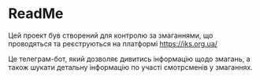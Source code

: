 # ReadMe

Цей проект був створений для контролю за змаганнями, що проводяться та реєструються на платформі https://iks.org.ua/

Це телеграм-бот, який дозволяє дивитись інформацію щодо змагань, а також шукати детальну інформацію по участі смотрсменів у змаганнях. 
